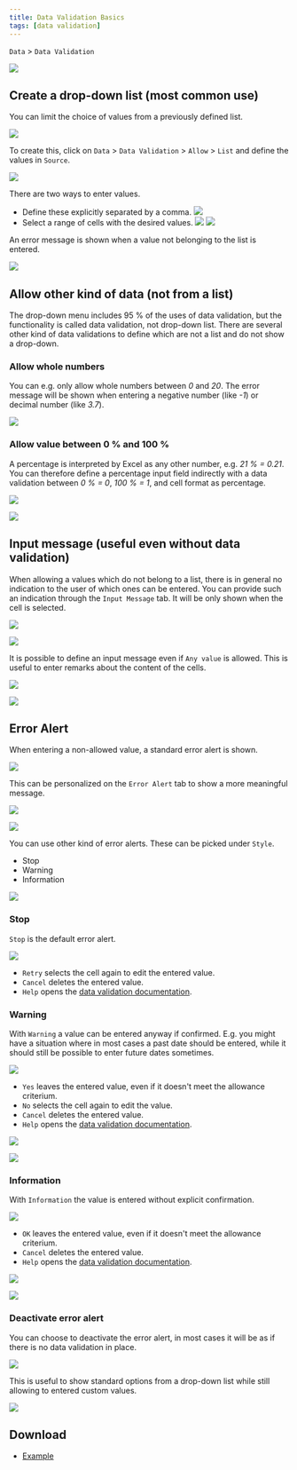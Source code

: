 ```yaml
---
title: Data Validation Basics
tags: [data validation]
---
```


`Data` > `Data Validation`

![](/assets/2022/data-validation/ribbon-data-validation-en.png)

## Create a drop-down list (most common use)


You can limit the choice of values from a previously defined list.

![](/assets/2022/data-validation/dropdown-fruits-en.png)

To create this, click on `Data` > `Data Validation` > `Allow` > `List` and define the values in `Source`.

![](/assets/2022/data-validation/data-validation-settings-list-en.png)

There are two ways to enter values.

- Define these explicitly separated by a comma.
![](/assets/2022/data-validation/dropdown-list-explicit-en.png)
- Select a range of cells with the desired values.
![](/assets/2022/data-validation/dropdown-list-source-1-en.png)
![](/assets/2022/data-validation/dropdown-list-source-2-en.png)

An error message is shown when a value not belonging to the list is entered.

![](/assets/2022/data-validation/dropdown-pineapple-error-en.png)
 

## Allow other kind of data (not from a list)

The drop-down menu includes 95 % of the uses of data validation, but the functionality is called data validation, not drop-down list.
There are several other kind of data validations to define which are not a list and do not show a drop-down.

### Allow whole numbers

You can e.g. only allow whole numbers between *0* and *20*.
The error message will be shown when entering a negative number (like *-1*) or decimal number (like *3.7*).

![](/assets/2022/data-validation/whole-number-0-20-en.png)

### Allow value between 0 % and 100 %

A percentage is interpreted by Excel as any other number, e.g. *21 % = 0.21*.
You can therefore define a percentage input field indirectly with a data validation between  *0 % = 0*, *100 % = 1*, and cell format as percentage.

![](/assets/2022/data-validation/percent-0-100-validation-en.png)

![](/assets/2022/data-validation/percent-0-100-format-en.png)

## Input message (useful even without data validation)

When allowing a values which do not belong to a list, there is in general no indication to the user of which ones can be entered.
You can provide such an indication through the `Input Message` tab.
It will be only shown when the cell is selected.

![](/assets/2022/data-validation/input-message-definition-1-en.png)

![](/assets/2022/data-validation/input-message-example-1-en.png)

It is possible to define an input message even if `Any value` is allowed.
This is useful to enter remarks about the content of the cells.

![](/assets/2022/data-validation/input-message-definition-2-en.png)

![](/assets/2022/data-validation/input-message-example-2-en.png)

## Error Alert

When entering a non-allowed value, a standard error alert is shown.

![](/assets/2022/data-validation/error-stop-standard-en.png)

This can be personalized on the `Error Alert` tab to show a more meaningful message.

![](/assets/2022/data-validation/error-stop-custom-def-en.png)

![](/assets/2022/data-validation/error-stop-custom-msg-en.png)

You can use other kind of error alerts.
These can be picked under `Style`.
- Stop
- Warning
- Information

![](/assets/2022/data-validation/error-kind-dropdown-en.png)

### Stop

`Stop` is the default error alert.

![](/assets/2022/data-validation/error-stop-standard-en.png)

- `Retry` selects the cell again to edit the entered value.
- `Cancel` deletes the entered value. 
- `Help` opens the [data validation documentation](https://support.microsoft.com/en-us/office/apply-data-validation-to-cells-29fecbcc-d1b9-42c1-9d76-eff3ce5f7249).

### Warning

With `Warning` a value can be entered anyway if confirmed.
E.g. you might have a situation where in most cases a past date should be entered, while it should still be possible to enter future dates sometimes.

![](/assets/2022/data-validation/error-warning-standard-en.png)

- `Yes` leaves the entered value, even if it doesn't meet the allowance criterium.
- `No` selects the cell again to edit the value.
- `Cancel` deletes the entered value. 
- `Help` opens the [data validation documentation](https://support.microsoft.com/en-us/office/apply-data-validation-to-cells-29fecbcc-d1b9-42c1-9d76-eff3ce5f7249).

![](/assets/2022/data-validation/error-warning-custom-def-en.png)

![](/assets/2022/data-validation/error-warning-custom-msg-en.png)

### Information

With `Information` the value is entered without explicit confirmation.

![](/assets/2022/data-validation/error-information-standard-en.png)

- `OK` leaves the entered value, even if it doesn't meet the allowance criterium.
- `Cancel` deletes the entered value. 
- `Help` opens the [data validation documentation](https://support.microsoft.com/en-us/office/apply-data-validation-to-cells-29fecbcc-d1b9-42c1-9d76-eff3ce5f7249).

![](/assets/2022/data-validation/error-information-custom-def-en.png)

![](/assets/2022/data-validation/error-information-custom-msg-en.png)

### Deactivate error alert

You can choose to deactivate the error alert, in most cases it will be as if there is no data validation in place.

![](/assets/2022/data-validation/error-no-message-en.png)

This is useful to show standard options from a drop-down list while still allowing to entered custom values.

![](/assets/2022/data-validation/error-no-message-example-en.png)

## Download

- [Example](/assets/2022/data-validation/01-data-validation-example-en.xlsx)
